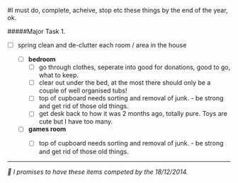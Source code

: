 #I must do, complete, acheive, stop etc these things by the end of the year, ok.


#####Major Task 1.

- [ ] spring clean and de-clutter each room / area in the house 

  - [ ] __bedroom__
      - [ ] go through clothes, seperate into good for donations, good to go, what to keep. 
      - [ ] clear out under the bed, at the most there should only be a couple of well organised tubs!
      - [ ] top of cupboard needs sorting and removal of junk. - be strong and get rid of those old things.
      - [ ] get desk back to how it was 2 months ago, totally pure. Toys are cute but I have too many.

  - [ ] __games room__
      - [ ] top of cupboard needs sorting and removal of junk. - be strong and get rid of those old things.




---


*📢 I promises to have these items competed by the 18/12/2014.*
